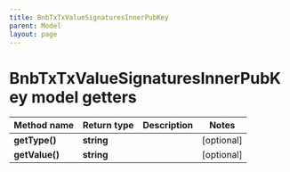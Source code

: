 ```yaml
---
title: BnbTxTxValueSignaturesInnerPubKey
parent: Model
layout: page
---
```


# BnbTxTxValueSignaturesInnerPubKey model getters

Method name | Return type | Description | Notes
------------ | ------------- | ------------- | -------------
**getType()** | **string** |  | [optional]
**getValue()** | **string** |  | [optional]

